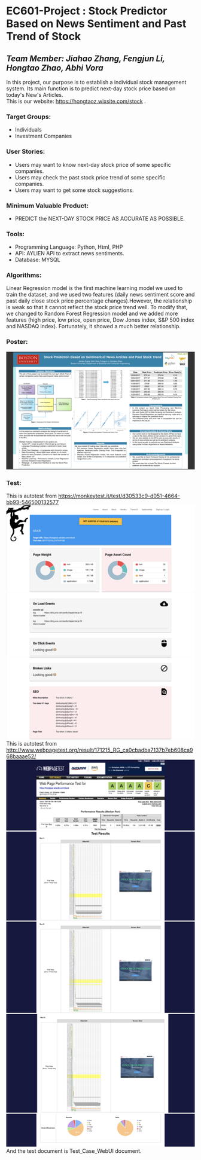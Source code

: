 # EC601-Project : Stock Predictor Based on News Sentiment and Past Trend of Stock
**_Team Member: Jiahao Zhang, Fengjun Li, Hongtao Zhao, Abhi Vora_** <br> 
---
In this project, our purpose is to establish a individual stock management system. Its main function is to predict next-day stock price based on today's New's Articles.  <br>This is our website: https://hongtaoz.wixsite.com/stock .
### Target Groups:
- Individuals 
- Investment Companies
### User Stories:
- Users may want to know next-day stock price of some specific companies.
- Users may check the past stock price trend of some specific companies.
- Users may want to get some stock suggestions.
### Minimum Valuable Product:
- PREDICT the NEXT-DAY STOCK PRICE AS ACCURATE AS POSSIBLE.
### Tools:
- Programming Language: Python, Html, PHP
- API: AYLIEN API to extract news sentiments.
- Database: MYSQL
### Algorithms:
Linear Regression model is the first machine learning model we used to train the dataset, and we used two features (daily news sentiment score and past daily close stock price percentage changes).However, the relationship is weak so that it cannot reflect the stock price trend well. To modify that, we changed to Random Forest Regression model and  we added more features (high price, low price, open price, Dow Jones index, S&P 500 index and NASDAQ index). Fortunately, it showed a much better relationship.
### Poster:
![image](https://github.com/jiahaozh/EC601-Project/raw/master/poster.png)
### Test:
This is autotest from https://monkeytest.it/test/d30533c9-d051-4664-bb93-546500132577
![image](https://github.com/jiahaozh/EC601-Project/raw/master/TEST/monkeytest1.png)
![image](https://github.com/jiahaozh/EC601-Project/raw/master/TEST/monkeytest2.png)
![image](https://github.com/jiahaozh/EC601-Project/raw/master/TEST/monkeytest3.png)
This is autotest from http://www.webpagetest.org/result/171215_RG_ca0cbadba7137b7eb608ca968baaae52/
![image](https://github.com/jiahaozh/EC601-Project/raw/master/TEST/webpagetest1.png)
![image](https://github.com/jiahaozh/EC601-Project/raw/master/TEST/webpagetest2.png)
![image](https://github.com/jiahaozh/EC601-Project/raw/master/TEST/webpagetest3.png)
![image](https://github.com/jiahaozh/EC601-Project/raw/master/TEST/webpagetest4.png)
![image](https://github.com/jiahaozh/EC601-Project/raw/master/TEST/webpagetest5.png)
And the test document is Test_Case_WebUI document.
















